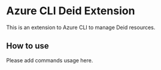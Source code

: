 # Azure CLI Deid Extension #
This is an extension to Azure CLI to manage Deid resources.

## How to use ##
Please add commands usage here.